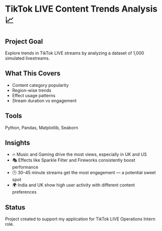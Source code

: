 # TikTok LIVE Content Trends Analysis 📈

## Project Goal
Explore trends in TikTok LIVE streams by analyzing a dataset of 1,000 simulated livestreams.

## What This Covers
- Content category popularity
- Region-wise trends
- Effect usage patterns
- Stream duration vs engagement

## Tools
Python, Pandas, Matplotlib, Seaborn

## Insights
- 🔥 Music and Gaming drive the most views, especially in UK and US
- 🎭 Effects like Sparkle Filter and Fireworks consistently boost performance
- 🕒 30–45 minute streams get the most engagement — a potential sweet spot
- 🌍 India and UK show high user activity with different content preferences


## Status
Project created to support my application for TikTok LIVE Operations Intern role.
